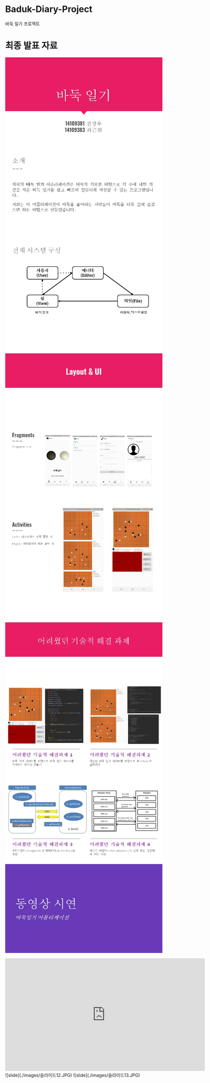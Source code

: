 # Baduk-Diary-Project
바둑 일기 프로젝트

# 최종 발표 자료

![slide](./images/슬라이드1.JPG)
![slide](./images/슬라이드2.JPG)
![slide](./images/슬라이드3.JPG)
![slide](./images/슬라이드4.JPG)
![slide](./images/슬라이드5.JPG)
![slide](./images/슬라이드6.JPG)
![slide](./images/슬라이드7.JPG)
![slide](./images/슬라이드8.JPG)
![slide](./images/슬라이드9.JPG)
![slide](./images/슬라이드10.JPG)
<iframe width="640" height="360" src="https://www.youtube.com/watch?v=KSzrfWE4x3w" frameborder="0" gesture="media" allowfullscreen=""></iframe>
![slide](./images/슬라이드12.JPG)
![slide](./images/슬라이드13.JPG)
